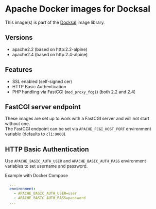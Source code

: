 # Apache Docker images for Docksal

This image(s) is part of the [Docksal](http://docksal.io) image library.

## Versions

- apache2.2 (based on http:2.2-alpine)
- apache2.4 (based on http:2.4-alpine)

## Features

- SSL enabled (self-signed cer)
- HTTP Basic Authentication
- PHP handling via FastCGI (`mod_proxy_fcgi`) (both 2.2 and 2.4)

## FastCGI server endpoint

These images are set up to work with a FastCGI server and will not start without one.  
The FastCGI endpoint can be set via `APACHE_FCGI_HOST_PORT` environment variable (defaults to `cli:9000`).

## HTTP Basic Authentication

Use `APACHE_BASIC_AUTH_USER` and `APACHE_BASIC_AUTH_PASS` environment variables to set username and password.

Example with Docker Compose

```yaml
  ...
  environment:
    - APACHE_BASIC_AUTH_USER=user
    - APACHE_BASIC_AUTH_PASS=password
  ...
```

